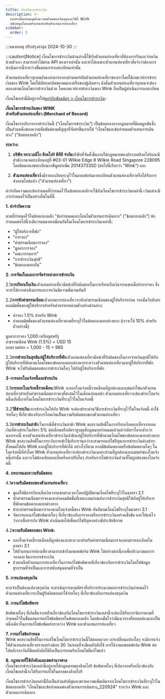 ```yaml
---
title: เงื่อนไขการชำระเงิน
description: >-
  เอกสารนี้ครอบคลุมถึงความพร้อมของเงินทุนและวิธีที่ Wink
  สนับสนุนโมเดลตัวแทนสำหรับตัวแทนการท่องเที่ยว
sidebar:
  order: 5
---
```

:::หมายเหตุ
ปรับปรุงล่าสุด 2024-10-30
:::

:::caution\[Notice]
เงื่อนไขการชำระเงินด้านล่างนี้ใช้กับตัวแทนท่องเที่ยวที่ต้องการรับและจ่ายเงินด้วยตัวเอง
สามารถทำได้ผ่าน API ของเราเท่านั้น และทำได้เฉพาะตัวแทนท่องเที่ยวที่แจ้งว่าต้องการดำเนินการนี้ระหว่างขั้นตอนการลงทะเบียนเท่านั้น

ตัวแทนท่องเที่ยวทุกคนยังคงสามารถจองผ่านพอร์ทัลตัวแทนท่องเที่ยวของเราโดยใช้เกตเวย์การชำระเงินของ Wink โดยใช้บัตรเครดิตของตนเองหรือของผู้เดินทาง ดังนั้นตัวแทนท่องเที่ยวทุกคนจะต้องตกลงตามเงื่อนไขการชำระเงินด้วย โดยเกตเวย์การชำระเงินของ Wink ถือเป็นผู้ดำเนินการลงทะเบียน

เงื่อนไขเหล่านี้มีอยู่ภายใต้[พอร์ทัลพันธมิตร > เงื่อนไขการชำระเงิน](/studio/payment-terms)-

**เงื่อนไขการชำระเงินของ WINK**\
**สำหรับตัวแทนท่องเที่ยว (Merchant of Record)**

เงื่อนไขการบริการการชำระเงินนี้ (“เงื่อนไขการชำระเงิน”) เป็นข้อตกลงทางกฎหมายที่มีผลผูกพันซึ่งเป็นส่วนหนึ่งของความสัมพันธ์ตามสัญญาที่จัดทำขึ้นภายใต้ “เงื่อนไขและข้อกำหนดตัวแทนการเดินทาง” (“ข้อตกลงหลัก”)

**ระหว่าง:**

1. **บริษัท ทราเวลลิโก สิงคโปร์ พีทีอี จำกัด**บริษัทที่จัดตั้งขึ้นภายใต้กฎหมายของประเทศสิงคโปร์และมีสำนักงานจดทะเบียนอยู่ที่ #03-01 Wilkie Edge 8 Wilkie Road Singapore 228095 โดยมีหมายเลขทะเบียนภาษีมูลค่าเพิ่ม 201437335D (ต่อไปนี้เรียกว่า "Wink") และ

2. **ตัวแทนท่องเที่ยว**ซึ่งมีรายละเอียดระบุไว้ในแบบฟอร์มลงทะเบียนตัวแทนท่องเที่ยวหรือได้รับการส่งออนไลน์แล้ว ("ตัวแทนท่องเที่ยว")

คำจำกัดความและข้อกำหนดที่กำหนดไว้ในข้อตกลงหลักจะใช้กับเงื่อนไขการชำระเงินเหล่านี้ เว้นแต่จะมีการกำหนดไว้เป็นอย่างอื่นในที่นี้

**1. คำจำกัดความ**

ตามที่กำหนดไว้ในข้อตกลงหลัก "ข้อกำหนดและเงื่อนไขตัวแทนการเดินทาง" ("ข้อตกลงหลัก") ข้อกำหนดต่อไปนี้จะมีความหมายเหมือนกันในเงื่อนไขการชำระเงินเหล่านี้:

* “ผู้ให้บริการที่พัก”
* “การจอง”
* “ค่าธรรมเนียมการจอง”
* “มูลค่าการจอง”
* "คณะกรรมการ"
* “การชำระเงินสุทธิ”
* “ข้อตกลงแยกกัน”

**2. การจัดเก็บและการจัดจำหน่ายการชำระเงิน**

2.1**การเรียกเก็บเงิน:**&#xE15;ัวแทนท่องเที่ยวมีหน้าที่รับผิดชอบในการเรียกเก็บเงินจากแขกเมื่อทำการจอง ซึ่งจะทำให้การดำเนินการและการเงินมีความชัดเจนทันที

2.2**การหักค่าธรรมเนียม:**&#xE15;ัวแทนการท่องเที่ยวจะหักค่าธรรมเนียมของผู้ให้บริการก่อน จากนั้นจึงหักค่าคอมมิชชั่นของผู้ให้บริการสำหรับคำบรรยายตามตัวอย่างด้านล่าง:

* ค่าจอง 1.5% สำหรับ Wink
* ค่าคอมมิชชั่นของตัวแทนท่องเที่ยวตามที่ระบุไว้ในข้อตกลงแยกต่างหาก (เราจะใช้ 10% สำหรับตัวอย่างนี้)

มูลค่าการจอง 1,000 เหรียญสหรัฐ\
ค่าธรรมเนียม Wink (1.5%) = USD 15\
ยอดรวมย่อย = 1,000 - 15 = 985

2.3**การชำระเงินสุทธิแก่ผู้ให้บริการที่พัก:**&#xE15;ัวแทนท่องเที่ยวมีหน้าที่รับผิดชอบในการจ่ายเงินสุทธิให้กับผู้ให้บริการที่พักตามเงื่อนไขของข้อตกลงแยกต่างหากระหว่างตัวแทนท่องเที่ยวและผู้ให้บริการที่พัก Wink จะไม่รับผิดชอบต่อการชำระเงินใดๆ ให้กับผู้ให้บริการที่พัก

**3**-**การออกใบแจ้งหนี้และชำระเงิน**

3.1**การออกใบแจ้งหนี้รายเดือน:**&#x57;ink จะออกใบแจ้งหนี้รายเดือนที่ถูกต้องและแม่นยำให้แก่ตัวแทนท่องเที่ยวสำหรับค่าธรรมเนียมการจองที่สะสมไว้ในเดือนก่อนหน้า ตัวแทนท่องเที่ยวจะต้องชำระใบแจ้งหนี้ฉบับนี้ภายในเงื่อนไขการชำระเงินที่ระบุไว้ในใบแจ้งหนี้

3.2**วิธีชำระเงิน:**&#xE01;ารชำระเงินให้กับ Wink จะต้องชำระผ่านวิธีการชำระเงินที่ระบุไว้ในใบแจ้งหนี้ ค่าใช้จ่ายใดๆ ที่เกี่ยวข้องกับการโอนเงินเป็นความรับผิดชอบของตัวแทนท่องเที่ยว

3.3**การชำระเงินล่าช้า:**&#xE43;นกรณีที่ชำระเงินล่าช้า Wink ขอสงวนสิทธิ์ในการเรียกเก็บดอกเบี้ยจากยอดเงินที่ค้างชำระในอัตรา 5% ต่อเดือนหรืออัตราสูงสุดที่กฎหมายกำหนดแล้วแต่ว่าอัตราใดจะต่ำกว่า นอกจากนี้ หากตัวแทนท่องเที่ยวชำระเงินล่าช้าแก่ผู้ให้บริการที่พักตามเงื่อนไขของข้อตกลงแยกต่างหาก Wink ขอสงวนสิทธิ์ในการระงับการเข้าใช้บริการจนกว่าจะสามารถแก้ไขปัญหาการชำระเงินค้างชำระทั้งหมดให้กับ Wink และผู้ให้บริการที่พักได้ อย่างไรก็ตาม หากมีข้อผิดพลาดหรือข้อผิดพลาดใดๆ ในใบแจ้งหนี้ที่ส่งโดย Wink ตัวแทนท่องเที่ยวจะต้องชำระเงินเฉพาะส่วนที่ถูกต้องและแม่นยำของใบแจ้งหนี้เท่านั้น และจะไม่ต้องเสียดอกเบี้ยหรือค่าปรับใดๆ สำหรับการไม่ชำระเงินส่วนที่ไม่ถูกต้องของใบแจ้งหนี้

**4. บทบาทและความรับผิดชอบ**

4.1**ความรับผิดชอบของตัวแทนท่องเที่ยว:**

* ดูแลให้มีการเรียกเก็บเงินจากแขกตรงเวลาโดยปฏิบัติตามเงื่อนไขที่ระบุไว้ในมาตรา 2.1
* หักค่าธรรมเนียมการจองและค่าคอมมิชชั่นที่เหมาะสมก่อนส่งการชำระเงินสุทธิให้กับผู้ให้บริการที่พักตามข้อตกลงแยกต่างหาก
* ชำระค่าธรรมเนียมการจองตามใบแจ้งหนี้ของ Wink ทันทีตามเงื่อนไขที่ระบุในมาตรา 3.1
* จัดการและแก้ไขข้อพิพาทใดๆ ที่เกี่ยวข้องกับการจองหรือการชำระเงินอย่างแข็งขัน และให้แน่ใจว่าการสื่อสารกับ Wink ดำเนินต่อไปเพื่อแก้ไขปัญหาอย่างมีประสิทธิภาพ

4.2**ความรับผิดชอบของ Wink:**

* ออกใบแจ้งหนี้รายเดือนที่ถูกต้องและตรงเวลาสำหรับค่าธรรมเนียมการจองตามรายละเอียดในมาตรา 3.1
* ให้ตัวแทนการท่องเที่ยวสามารถเข้าถึงแพลตฟอร์ม Wink ได้อย่างต่อเนื่องเพื่อประมวลผลการจองและจัดการการชำระเงิน
* ช่วยเหลือตัวแทนการท่องเที่ยวในการแก้ไขข้อพิพาทที่เกี่ยวข้องกับการชำระเงินโดยให้ข้อมูลธุรกรรมที่จำเป็นและการสนับสนุนตามที่จำเป็น

**5. การแปลงสกุลเงิน**

หากจำเป็นต้องแปลงสกุลเงิน จะดำเนินการตามอัตราที่บริการประมวลผลการชำระเงินกำหนดไว้ ตัวแทนท่องเที่ยวจะเป็นผู้รับผิดชอบค่าใช้จ่ายใดๆ ที่เกี่ยวข้องกับการแปลงสกุลเงิน

**6. การแก้ไขข้อพิพาท**

ข้อพิพาทใดๆ ที่เกิดขึ้นจากหรือเกี่ยวข้องกับเงื่อนไขการชำระเงินเหล่านี้จะต้องได้รับการจัดการตามที่กำหนดไว้ในขั้นตอนการแก้ไขข้อพิพาทในข้อตกลงหลัก โดยต้องมั่นใจว่ามีแนวทางที่สอดคล้องและเป็นหนึ่งเดียวในการแก้ไขข้อขัดแย้งระหว่าง Wink และตัวแทนการท่องเที่ยว

**7. การแก้ไขข้อกำหนด**\
Wink ขอสงวนสิทธิ์ในการแก้ไขเงื่อนไขการชำระเงินนี้ได้ตลอดเวลา การเปลี่ยนแปลงใดๆ จะมีการแจ้งให้ตัวแทนท่องเที่ยวทราบอย่างน้อย 30 วันก่อนที่จะมีผลบังคับใช้ การใช้งานแพลตฟอร์ม Wink ต่อไปหลังจากวันที่มีผลบังคับใช้ถือเป็นการยอมรับเงื่อนไขที่แก้ไขแล้ว

**8. กฎหมายที่ใช้บังคับและเขตอำนาจศาล**\
เงื่อนไขการชำระเงินเหล่านี้อยู่ภายใต้กฎหมายของสิงคโปร์ ข้อพิพาทใดๆ ที่เกิดจากหรือเกี่ยวข้องกับเงื่อนไขเหล่านี้จะได้รับการแก้ไขในศาลของสิงคโปร์

เงื่อนไขการชำระเงินเหล่านี้ถือเป็นส่วนสำคัญและขยายความเพิ่มเติมจากเงื่อนไขการชำระเงินที่ระบุไว้ในข้อตกลงหลัก "เงื่อนไขและข้อกำหนดของตัวแทนการเดินทาง\_220924" ระหว่าง Wink และตัวแทนการเดินทาง

